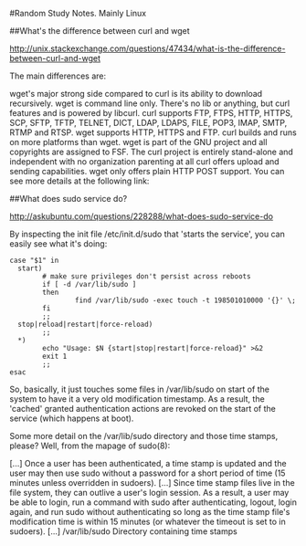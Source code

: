 #Random Study Notes. Mainly Linux

##What's the difference between curl and wget

http://unix.stackexchange.com/questions/47434/what-is-the-difference-between-curl-and-wget

The main differences are:

wget's major strong side compared to curl is its ability to download recursively.
wget is command line only. There's no lib or anything, but curl features and is powered by libcurl.
curl supports FTP, FTPS, HTTP, HTTPS, SCP, SFTP, TFTP, TELNET, DICT, LDAP, LDAPS, FILE, POP3, IMAP, SMTP, RTMP and RTSP. wget supports HTTP, HTTPS and FTP.
curl builds and runs on more platforms than wget.
wget is part of the GNU project and all copyrights are assigned to FSF. The curl project is entirely stand-alone and independent with no organization parenting at all
curl offers upload and sending capabilities. wget only offers plain HTTP POST support.
You can see more details at the following link:

##What does sudo service do?

http://askubuntu.com/questions/228288/what-does-sudo-service-do

By inspecting the init file /etc/init.d/sudo that 'starts the service', you can easily see what it's doing:
```
case "$1" in
  start)
        # make sure privileges don't persist across reboots
        if [ -d /var/lib/sudo ]
        then
                find /var/lib/sudo -exec touch -t 198501010000 '{}' \;
        fi
        ;;
  stop|reload|restart|force-reload)
        ;;
  *)
        echo "Usage: $N {start|stop|restart|force-reload}" >&2
        exit 1
        ;;
esac
```
So, basically, it just touches some files in /var/lib/sudo on start of the system to have it a very old modification timestamp. As a result, the 'cached' granted authentication actions are revoked on the start of the service (which happens at boot).

Some more detail on the /var/lib/sudo directory and those time stamps, please? Well, from the mapage of sudo(8):

[...]
Once a user has been authenticated, a time stamp is updated and the
user may then use sudo without a password for a short period of time
(15 minutes unless overridden in sudoers).
[...]
Since time stamp files live in the file system, they can outlive a
user's login session.  As a result, a user may be able to login, run a
command with sudo after authenticating, logout, login again, and run
sudo without authenticating so long as the time stamp file's
modification time is within 15 minutes (or whatever the timeout is set
to in sudoers).
[...]
/var/lib/sudo           Directory containing time stamps
